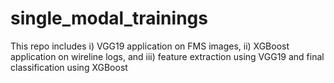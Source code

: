 # single_modal_trainings
This repo includes i) VGG19 application on FMS images, ii) XGBoost application on wireline logs, and iii) feature extraction using VGG19 and final classification using XGBoost 
